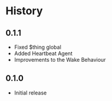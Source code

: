History
=======

## 0.1.1

* Fixed $thing global
* Added Heartbeat Agent
* Improvements to the Wake Behaviour

## 0.1.0

* Initial release